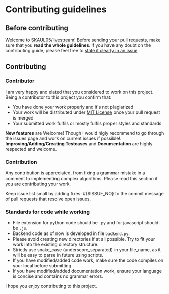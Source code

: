 # Contributing guidelines

## Before contributing

Welcome to [SKAUL05/livestream](https://github.com/SKAUL05/livestream)! Before sending your pull requests, make sure that you **read the whole guidelines**. If you have any doubt on the contributing guide, please feel free to [state it clearly in an issue](https://github.com/SKAUL05/livestream/issues/new).

## Contributing

### Contributor

I am very happy and elated that you considered to work on this project. Being a contributor to this project you confirm that:

- You have done your work properly and it's not plagiarized
- Your work will be distributed under [MIT License](License) once your pull request is merged
- Your submitted work fulfils or mostly fulfils proper styles and standards

**New features** are Welcome! Though I would higly recommend to go through the issues page and work on current issues if possible!.<br>
**Improving/Adding/Creating Testcases** and **Documentation** are highly respected and welcome.

### Contribution

Any contribution is appreciated,  from fixing a grammar mistake in a comment to implementing complex algorithms. Please read this section if you are contributing your work.

Keep issue list small by adding fixes: #{$ISSUE_NO} to the commit message of pull requests that resolve open issues.

### Standards for code while working

- File extension for python code should be `.py` and for javascript should be `.js`.
- Backend code as of now is developed in file `backend.py`.
- Please avoid creating new directories if at all possible. Try to fit your work into the existing directory structure.
- Strictly use snake_case (underscore_separated) in your file_name, as it will be easy to parse in future using scripts.
- If you have modified/added code work, make sure the code compiles on your local before submitting.
- If you have modified/added documentation work, ensure your language is concise and contains no grammar errors.


I hope you enjoy contributing to this project.
